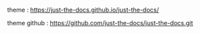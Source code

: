 theme : https://just-the-docs.github.io/just-the-docs/

theme github : https://github.com/just-the-docs/just-the-docs.git
